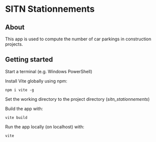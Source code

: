 # SITN Stationnements

## About

This app is used to compute the number of car parkings in construction projects.

## Getting started

Start a terminal (e.g. Windows PowerShell)

Install Vite globally using npm:
```
npm i vite -g
```
Set the working directory to the project directory (*sitn_stationnements*)

Build the app with:
```
vite build
```

Run the app locally (on localhost) with:
```
vite
```

